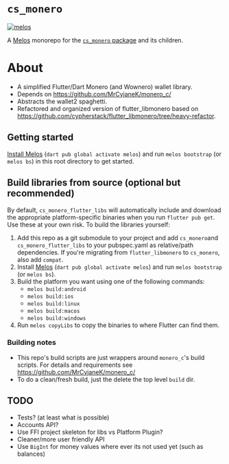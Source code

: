 # `cs_monero`
[![melos](https://img.shields.io/badge/maintained%20with-melos-f700ff.svg?style=flat-square)](https://github.com/invertase/melos)

A [Melos](https://github.com/invertase/melos) monorepo for the
[`cs_monero` package](https://pub.dev/packages/cs_monero) and its children.

# About
- A simplified Flutter/Dart Monero (and Wownero) wallet library.
- Depends on https://github.com/MrCyjaneK/monero_c/
- Abstracts the wallet2 spaghetti.
- Refactored and organized version of flutter_libmonero based on
  https://github.com/cypherstack/flutter_libmonero/tree/heavy-refactor.

## Getting started
[Install Melos](https://melos.invertase.dev/~melos-latest/getting-started) (`dart pub global activate melos`) and 
run `melos bootstrap` (or `melos bs`) in this root directory to get started.

## Build libraries from source (optional but recommended)
By default, `cs_monero_flutter_libs` will automatically include and download the
appropriate platform-specific binaries when you run `flutter pub get`.  Use
these at your own risk.  To build the libraries yourself:

1. Add this repo as a git submodule to your project and add `cs_monero`and 
   `cs_monero_flutter_libs` to your pubspec.yaml as relative/path dependencies. 
   If you're migrating from `flutter_libmonero` to `cs_monero`, also add `compat`.
2. Install [Melos](https://pub.dev/packages/melos)
   (`dart pub global activate melos`) and run `melos bootstrap` (or `melos bs`).
3. Build the platform you want using one of the following commands:
   - `melos build:android`
   - `melos build:ios`
   - `melos build:linux`
   - `melos build:macos`
   - `melos build:windows`
4. Run `melos copyLibs` to copy the binaries to where Flutter can find them.

### Building notes
- This repo's build scripts are just wrappers around `monero_c`'s build scripts.
  For details and requirements see https://github.com/MrCyjaneK/monero_c/
- To do a clean/fresh build, just the delete the top level `build` dir.

## TODO
- Tests? (at least what is possible)
- Accounts API?
- Use FFI project skeleton for libs vs Platform Plugin?
- Cleaner/more user friendly API
- Use `BigInt` for money values where ever its not used yet (such as balances)